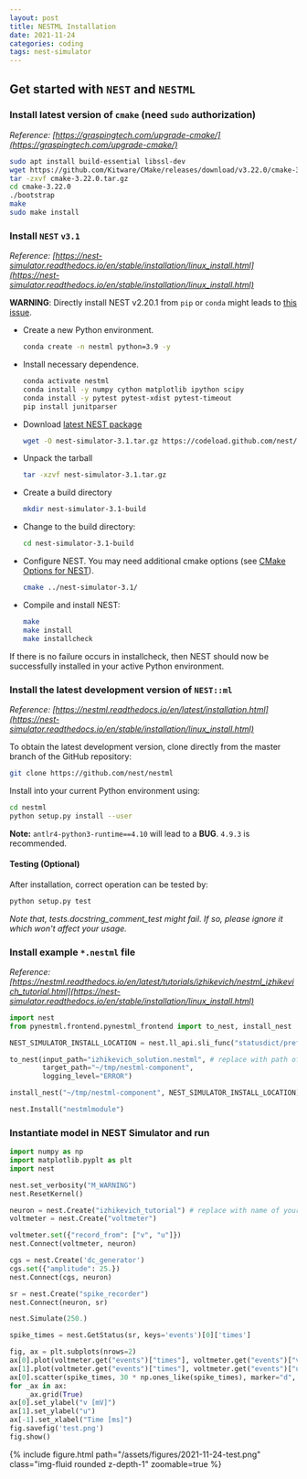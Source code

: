 ```yaml
---
layout: post
title: NESTML Installation
date: 2021-11-24
categories: coding
tags: nest-simulator
---
```


## Get started with `NEST` and `NESTML`

### Install latest version of `cmake` (need `sudo` authorization)

*Reference: [https://graspingtech.com/upgrade-cmake/](https://graspingtech.com/upgrade-cmake/)*

```bash
sudo apt install build-essential libssl-dev
wget https://github.com/Kitware/CMake/releases/download/v3.22.0/cmake-3.22.0.tar.gz
tar -zxvf cmake-3.22.0.tar.gz
cd cmake-3.22.0
./bootstrap
make 
sudo make install 
```

### Install `NEST` `v3.1`

*Reference: [https://nest-simulator.readthedocs.io/en/stable/installation/linux_install.html](https://nest-simulator.readthedocs.io/en/stable/installation/linux_install.html)*

**WARNING**: Directly install NEST v2.20.1 from `pip` or `conda` might leads to [this issue](https://github.com/nest/nestml/issues/670).

- Create a new Python environment.
    ```bash
    conda create -n nestml python=3.9 -y
    ```

- Install necessary dependence.
    ```bash
    conda activate nestml
    conda install -y numpy cython matplotlib ipython scipy
    conda install -y pytest pytest-xdist pytest-timeout
    pip install junitparser
    ```

- Download [latest NEST package](https://github.com/nest/nest-simulator/releases/tag/v3.1)
    ```bash
    wget -O nest-simulator-3.1.tar.gz https://codeload.github.com/nest/nest-simulator/tar.gz/refs/tags/v3.1
    ```

- Unpack the tarball
    ```bash
    tar -xzvf nest-simulator-3.1.tar.gz
    ```

- Create a build directory
    ```bash
    mkdir nest-simulator-3.1-build
    ```

- Change to the build directory:
    ```bash
    cd nest-simulator-3.1-build
    ```

- Configure NEST. You may need additional cmake options (see [CMake Options for NEST](https://nest-simulator.readthedocs.io/en/stable/installation/cmake_options.html)).
    ```bash
    cmake ../nest-simulator-3.1/
    ```

- Compile and install NEST:
    ```bash
    make
    make install
    make installcheck
    ```

If there is no failure occurs in installcheck, then NEST should now be successfully installed in your active Python environment.

### Install the latest development version of `NEST::ml`

*Reference: [https://nestml.readthedocs.io/en/latest/installation.html](https://nest-simulator.readthedocs.io/en/stable/installation/linux_install.html)*

To obtain the latest development version, clone directly from the master branch of the GitHub repository:
```bash
git clone https://github.com/nest/nestml
```

Install into your current Python environment using:
```bash
cd nestml
python setup.py install --user
```

**Note:** `antlr4-python3-runtime==4.10` will lead to a **BUG**. `4.9.3` is recommended.

#### Testing (Optional)
After installation, correct operation can be tested by:
```bash
python setup.py test
```
*Note that, tests.docstring_comment_test might fail. If so, please ignore it which won't affect your usage.*

### Install example `*.nestml` file

*Reference: [https://nestml.readthedocs.io/en/latest/tutorials/izhikevich/nestml_izhikevich_tutorial.html](https://nest-simulator.readthedocs.io/en/stable/installation/linux_install.html)*

```python
import nest
from pynestml.frontend.pynestml_frontend import to_nest, install_nest

NEST_SIMULATOR_INSTALL_LOCATION = nest.ll_api.sli_func("statusdict/prefix ::")

to_nest(input_path="izhikevich_solution.nestml", # replace with path of your own nestml file
        target_path="~/tmp/nestml-component",
        logging_level="ERROR")

install_nest("~/tmp/nestml-component", NEST_SIMULATOR_INSTALL_LOCATION)

nest.Install("nestmlmodule")
```

### Instantiate model in NEST Simulator and run

```python
import numpy as np
import matplotlib.pyplt as plt
import nest

nest.set_verbosity("M_WARNING")
nest.ResetKernel()

neuron = nest.Create("izhikevich_tutorial") # replace with name of your own model
voltmeter = nest.Create("voltmeter")

voltmeter.set({"record_from": ["v", "u"]})
nest.Connect(voltmeter, neuron)

cgs = nest.Create('dc_generator')
cgs.set({"amplitude": 25.})
nest.Connect(cgs, neuron)

sr = nest.Create("spike_recorder")
nest.Connect(neuron, sr)

nest.Simulate(250.)

spike_times = nest.GetStatus(sr, keys='events')[0]['times']

fig, ax = plt.subplots(nrows=2)
ax[0].plot(voltmeter.get("events")["times"], voltmeter.get("events")["v"])
ax[1].plot(voltmeter.get("events")["times"], voltmeter.get("events")["u"])
ax[0].scatter(spike_times, 30 * np.ones_like(spike_times), marker="d", c="orange", alpha=.8, zorder=99)
for _ax in ax:
    _ax.grid(True)
ax[0].set_ylabel("v [mV]")
ax[1].set_ylabel("u")
ax[-1].set_xlabel("Time [ms]")
fig.savefig('test.png')
fig.show()
```

<div class="row">
    {% include figure.html path="/assets/figures/2021-11-24-test.png" class="img-fluid rounded z-depth-1" zoomable=true %}
</div>